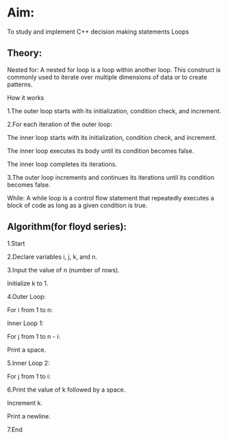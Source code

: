 # Aim:
To study and implement C++ decision making statements Loops

## Theory:
Nested for: A nested for loop is a loop within another loop. This construct is commonly used to iterate over multiple dimensions of data or to create patterns.

How it works

1.The outer loop starts with its initialization, condition check, and increment.

2.For each iteration of the outer loop:

The inner loop starts with its initialization, condition check, and increment.

The inner loop executes its body until its condition becomes false.

The inner loop completes its iterations.

3.The outer loop increments and continues its iterations until its condition becomes false.

While: A while loop is a control flow statement that repeatedly executes a block of code as long as a given condition is true.

## Algorithm(for floyd series):
1.Start

2.Declare variables i, j, k, and n.

3.Input the value of n (number of rows).

Initialize k to 1.

4.Outer Loop:

For i from 1 to n:

Inner Loop 1:

For j from 1 to n - i:

Print a space.

5.Inner Loop 2:

For j from 1 to i:

6.Print the value of k followed by a space.

Increment k.

Print a newline.

7.End
